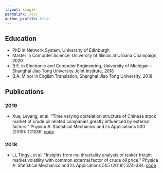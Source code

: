 ```yaml
---
layout: single
permalink: /cv/
author_profile: true
---
```


## Education

- PhD in Network System, University of Edinburgh
- Master in Computer Science, University of Illinois at Urbana Champaign, 2020
- B.E. in Electronic and Computer Engineering, University of Michigan - Shanghai Jiao Tong University Joint Institute, 2018
- B.A. Minor in English Translation, Shanghai Jiao Tong University, 2018

## Publications

### 2019

- Xue, Leyang, et al. "Time varying correlation structure of Chinese stock market of crude oil related companies greatly influenced by external factors." Physica A: Statistical Mechanics and its Applications 530 (2019): 121086. [code](https://github.com/drunkcoding/time-series-research)

### 2018

- Li, Tingyi, et al. "Insights from multifractality analysis of tanker freight market volatility with common external factor of crude oil price." Physica A: Statistical Mechanics and its Applications 505 (2018): 374-384. [code](https://github.com/drunkcoding/time-series-research)
